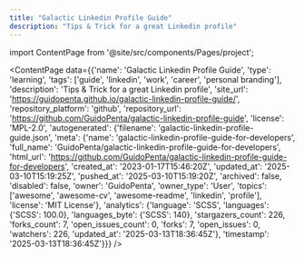```yaml
---
title: "Galactic Linkedin Profile Guide"
description: "Tips & Trick for a great Linkedin profile"
---
```

import ContentPage from '@site/src/components/Pages/project';

<ContentPage
    data={{'name': 'Galactic Linkedin Profile Guide', 'type': 'learning', 'tags': ['guide', 'linkedin', 'work', 'career', 'personal branding'], 'description': 'Tips & Trick for a great Linkedin profile', 'site_url': 'https://guidopenta.github.io/galactic-linkedin-profile-guide/', 'repository_platform': 'github', 'repository_url': 'https://github.com/GuidoPenta/galactic-linkedin-profile-guide', 'license': 'MPL-2.0', 'autogenerated': {'filename': 'galactic-linkedin-profile-guide.json', 'meta': {'name': 'galactic-linkedin-profile-guide-for-developers', 'full_name': 'GuidoPenta/galactic-linkedin-profile-guide-for-developers', 'html_url': 'https://github.com/GuidoPenta/galactic-linkedin-profile-guide-for-developers', 'created_at': '2023-01-17T15:46:20Z', 'updated_at': '2025-03-10T15:19:25Z', 'pushed_at': '2025-03-10T15:19:20Z', 'archived': false, 'disabled': false, 'owner': 'GuidoPenta', 'owner_type': 'User', 'topics': ['awesome', 'awesome-cv', 'awesome-readme', 'linkedin', 'profile'], 'license': 'MIT License'}, 'analytics': {'language': 'SCSS', 'languages': {'SCSS': 100.0}, 'languages_byte': {'SCSS': 140}, 'stargazers_count': 226, 'forks_count': 7, 'open_issues_count': 0, 'forks': 7, 'open_issues': 0, 'watchers': 226, 'updated_at': '2025-03-13T18:36:45Z'}, 'timestamp': '2025-03-13T18:36:45Z'}}}
/>
